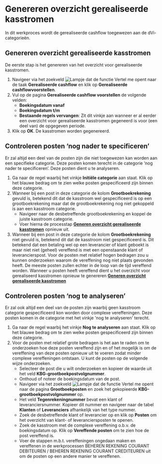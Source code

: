 # Genereren overzicht gerealiseerde kasstromen

In dit werkproces wordt de gerealiseerde cashflow toegewezen aan de dVi-categorieën.

## Genereren overzicht gerealiseerde kasstromen

De eerste stap is het genereren van het overzicht voor gerealiseerde kasstromen. 

1. Navigeer via het zoekveld ![Lampje dat de functie Vertel me opent](https://docs.microsoft.com/nl-NL/dynamics365/business-central/media/ui-search/search_small.png "Vertel me wat u wilt doen") naar de taak **Gerealiseerde cashflow** en klik op **Gerealiseerde cashflowvoorstellen**. 
2. Vul op de pagina **Gerealiseerde cashflow voorstellen** de volgende velden:
	- **Boekingsdatum vanaf**
	- **Boekingsdatum t/m**
	- **Bestaande regels vervangen**: Zit dit vinkje aan wanneer er al eerder een overzicht voor gerealiseerde kasstromen gegeneerd is voor (een deel van) de opgegeven periode. 
3. Klik op **OK**. De kasstromen worden gegenereerd. 

## Controleren posten ‘nog nader te specificeren’

Er zal altijd een deel van de posten zijn die niet toegewezen kan worden aan een specifieke categorie. Deze posten komen terecht in de categorie ‘nog nader te specificeren’. Deze posten dient u te analyseren. 

1. Ga naar de regel waarbij het vinkje **Initiële categorie** aan staat. Klik op het blauwe bedrag om te zien welke posten gespecificeerd zijn binnen deze categorie. 
2. Wanneer bij een post in deze categorie de kolom **Grootboekrekening** gevuld is, betekend dit dat de kasstroom wel gespecificeerd is op een grootboekrekening maar dat de grootboekrekening nog niet gekoppeld is aan een kasstroom categorie. 
	- Navigeer naar de desbetreffende grootboekrekening en koppel de juiste kasstroom categorie. 
	- Voer hierna de processtap **[Generen overzicht gerealiseerde kasstromen](#generen-overzicht-gerealiseerde-kasstromen)** opnieuw uit. 
3. Wanneer bij een post in deze categorie de kolom **Grootboekrekening** niet gevuld is, betekend dit dat de kasstroom niet gespecificeerd is. Dit betekend dat een betaling wel op een leverancier of klant geboekt is maar niet niet (geheel) vereffend is met een openstaande klant of leverancierspost. Voor de posten met relatief hogen bedragen zou u kunnen onderzoeken waarom de vereffening nog niet plaats gevonden heeft. De meeste posten zullen echter in de loop van de tijd vereffend worden. Wanneer u posten heeft vereffend dient u het overzicht voor gerealiseerd kasstromen opnieuw te genereren **[Generen overzicht gerealiseerde kasstromen](#generen-overzicht-gerealiseerde-kasstromen)**

## Controleren posten ‘nog te analyseren’

Er zal ook altijd een deel van de posten zijn waarbij geen kasstroom categorie gespecificeerd kon worden door complexe vereffeningen. Deze posten komen in de categorie met het vinkje 'nog te analyseren' terecht. 

1. Ga naar de regel waarbij het vinkje **Nog te analyseren** aan staat. Klik op het blauwe bedrag om te zien welke posten gespecificeerd zijn binnen deze categorie. 
2. Voor de posten met relatief grote bedragen is het aan te raden om te onderzoeken hoe deze posten vereffend zijn en of het mogelijk is om de vereffening van deze posten opnieuw uit te voeren zodat minder complexe vereffeningen ontstaan. U kunt de posten op de volgende wijze onderzoeken. 
	- Selecteer de post die u wilt onderzoeken en kopieer de waarde uit het veld **KBG-grootboekpostvolgnummer**.
	- Onthoud of noteer de boekingsdatum van de post. 
	- Navigeer via het zoekveld ![Lampje dat de functie Vertel me opent](https://docs.microsoft.com/nl-NL/dynamics365/business-central/media/ui-search/search_small.png "Vertel me wat u wilt doen") naar de pagina **Grootboekposten** en zoek het gekopieerde **KBG-grootboekpostvolgnummer** op. 
	- Het veld **Tegenrekeningnummer** bevat een klant of leveranciersnummer. Kopieer dit nummer en navigeer naar de tabel **Klanten** of **Leveranciers** afhankelijk van het type nummer. 
	- Zoek de desbetreffende klant of leverancier op en klik op **Posten** om het overzicht van klant- of leveranciersposten te openen. 
	- Zoek de kasstroom met de complexe vereffening o.b.v. de boekingsdatum op. Klik op **Vereffende posten** om te zien hoe de post vereffend is. 
	- Voer de stappen m.b.t. vereffeningen ongedaan maken en vereffenen in de werkprocessen BEHEREN REKENING COURANT DEBITEUREN / BEHEREN REKENING COURANT CREDITEUREN uit om de posten op een andere manier te vereffenen. 
<!--stackedit_data:
eyJoaXN0b3J5IjpbLTU1NjEwNzQyNSwtODg2NzYzNDk1LDkzMT
U3MDcwNV19
-->